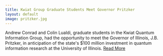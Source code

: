 ```yaml
---
title: Kwiat Group Graduate Students Meet Governor Pritzker
layout: default
image: pritzker.jpg
---
```


Andrew Conrad and Colin Lualdi, graduate students in the Kwiat Quantum Information Group, had the opportunity to meet the Governor of Illinois, J.B. Pritzker, in anticipation of the state's $100 million investment in quantum information research at the University of Illinois. [Read More](https://www.news-gazette.com/news/m-grant-aims-to-make-ui-leader-in-quantum-engineering/article_1b266a7a-e815-5bb3-a729-9a40640f6477.html) 